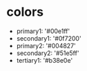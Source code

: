 # colors

- primary1: '#00e1ff'
- secondary1: '#0f7200'
- primary2: '#004827'
- secondary2:  '#51e5ff'
- tertiary1: '#b38e0e'
  